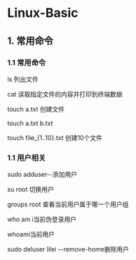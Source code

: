 # Linux-Basic

## 1. 常用命令

### 1.1 常用命令

ls 列出文件

cat 读取指定文件的内容并打印到终端数据

touch a.txt 创建文件

touch a.txt b.txt 

touch file_{1..10}.txt 创建10个文件

### 1.1 用户相关

sudo adduser--添加用户

su root 切换用户

groups root 查看当前用户属于哪一个用户组

who am i当前伪登录用户

whoami当前用户

sudo deluser lilei --remove-home删除用户